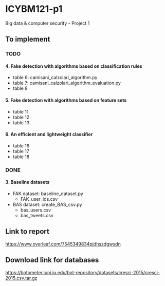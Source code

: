 # ICYBM121-p1
Big data &amp; computer security - Project 1

## To implement
### TODO

#### 4. Fake detection with algorithms based on classification rules
* table 6: camisani_calzolari_algorithm.py
* table 7: camisani_calzolari_algorithm_evaluation.py
* table 8

#### 5. Fake detection with algorithms based on feature sets
* table 11
* table 12
* table 13

#### 6. An efficient and lightweight classifier
* table 16
* table 17
* table 18

### DONE
#### 3. Baseline datasets
* FAK dataset: baseline_dataset.py
  - FAK_user_ids.csv
* BAS dataset: create_BAS_csv.py
  - bas_users.csv
  - bas_tweets.csv

## Link to report
https://www.overleaf.com/7545349834pjdhszdgwsdn

## Download link for databases
https://botometer.iuni.iu.edu/bot-repository/datasets/cresci-2015/cresci-2015.csv.tar.gz
